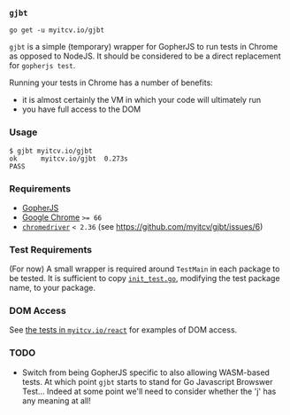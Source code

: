 ### `gjbt`

```
go get -u myitcv.io/gjbt
```

`gjbt` is a simple (temporary) wrapper for GopherJS to run tests in Chrome as opposed to NodeJS. It should be considered
to be a direct replacement for `gopherjs test`.

Running your tests in Chrome has a number of benefits:

* it is almost certainly the VM in which your code will ultimately run
* you have full access to the DOM

### Usage

```
$ gjbt myitcv.io/gjbt
ok      myitcv.io/gjbt  0.273s
PASS
```

### Requirements

* [GopherJS](https://github.com/gopherjs/gopherjs)
* [Google Chrome](https://www.google.com/chrome/) `>= 66`
* [`chromedriver`](http://chromedriver.chromium.org/) `< 2.36` (see https://github.com/myitcv/gjbt/issues/6)

### Test Requirements

(For now) A small wrapper is required around `TestMain` in each package to be tested. It is sufficient to copy
[`init_test.go`](https://github.com/myitcv/gjbt/blob/master/init_test.go), modifying the test package name, to your
package.

### DOM Access

See [the tests in `myitcv.io/react`](https://github.com/myitcv/react/blob/master/a_elem_test.go) for examples of DOM
access.

### TODO

* Switch from being GopherJS specific to also allowing WASM-based tests. At which point `gjbt` starts to stand for Go
  Javascript Browswer Test... Indeed at some point we'll need to consider whether the 'j' has any meaning at all!
